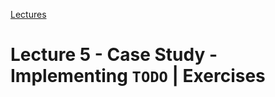 [Lectures](../../../README.md#school-lectures)

# Lecture 5 -  Case Study - Implementing `TODO` | Exercises